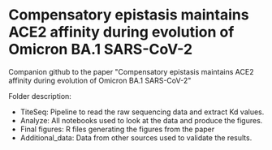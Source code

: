 # Compensatory epistasis maintains ACE2 affinity during evolution of Omicron BA.1 SARS-CoV-2

Companion github to the paper "Compensatory epistasis maintains ACE2 affinity during evolution of Omicron BA.1 SARS-CoV-2"

Folder description:
- TiteSeq: Pipeline to read the raw sequencing data and extract Kd values.
- Analyze: All notebooks used to look at the data and produce the figures.
- Final figures: R files generating the figures from the paper
- Additional_data: Data from other sources used to validate the results.
